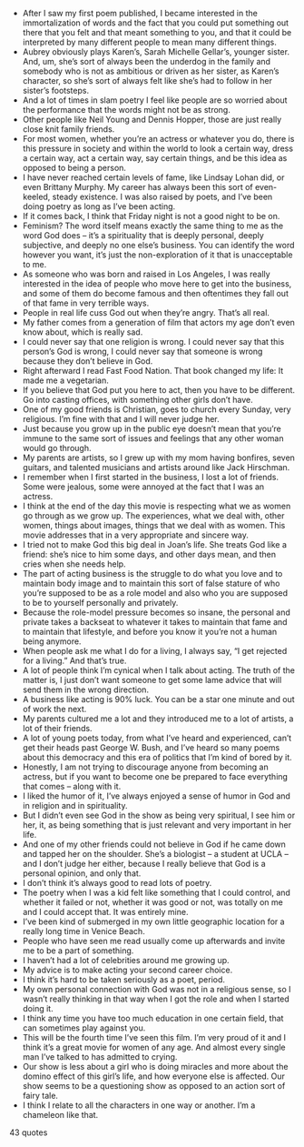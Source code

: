  - After I saw my first poem published, I became interested in the immortalization of words and the fact that you could put something out there that you felt and that meant something to you, and that it could be interpreted by many different people to mean many different things.
 - Aubrey obviously plays Karen’s, Sarah Michelle Gellar’s, younger sister. And, um, she’s sort of always been the underdog in the family and somebody who is not as ambitious or driven as her sister, as Karen’s character, so she’s sort of always felt like she’s had to follow in her sister’s footsteps.
 - And a lot of times in slam poetry I feel like people are so worried about the performance that the words might not be as strong.
 - Other people like Neil Young and Dennis Hopper, those are just really close knit family friends.
 - For most women, whether you’re an actress or whatever you do, there is this pressure in society and within the world to look a certain way, dress a certain way, act a certain way, say certain things, and be this idea as opposed to being a person.
 - I have never reached certain levels of fame, like Lindsay Lohan did, or even Brittany Murphy. My career has always been this sort of even-keeled, steady existence. I was also raised by poets, and I’ve been doing poetry as long as I’ve been acting.
 - If it comes back, I think that Friday night is not a good night to be on.
 - Feminism? The word itself means exactly the same thing to me as the word God does – it’s a spirituality that is deeply personal, deeply subjective, and deeply no one else’s business. You can identify the word however you want, it’s just the non-exploration of it that is unacceptable to me.
 - As someone who was born and raised in Los Angeles, I was really interested in the idea of people who move here to get into the business, and some of them do become famous and then oftentimes they fall out of that fame in very terrible ways.
 - People in real life cuss God out when they’re angry. That’s all real.
 - My father comes from a generation of film that actors my age don’t even know about, which is really sad.
 - I could never say that one religion is wrong. I could never say that this person’s God is wrong, I could never say that someone is wrong because they don’t believe in God.
 - Right afterward I read Fast Food Nation. That book changed my life: It made me a vegetarian.
 - If you believe that God put you here to act, then you have to be different. Go into casting offices, with something other girls don’t have.
 - One of my good friends is Christian, goes to church every Sunday, very religious. I’m fine with that and I will never judge her.
 - Just because you grow up in the public eye doesn’t mean that you’re immune to the same sort of issues and feelings that any other woman would go through.
 - My parents are artists, so I grew up with my mom having bonfires, seven guitars, and talented musicians and artists around like Jack Hirschman.
 - I remember when I first started in the business, I lost a lot of friends. Some were jealous, some were annoyed at the fact that I was an actress.
 - I think at the end of the day this movie is respecting what we as women go through as we grow up. The experiences, what we deal with, other women, things about images, things that we deal with as women. This movie addresses that in a very appropriate and sincere way.
 - I tried not to make God this big deal in Joan’s life. She treats God like a friend: she’s nice to him some days, and other days mean, and then cries when she needs help.
 - The part of acting business is the struggle to do what you love and to maintain body image and to maintain this sort of false stature of who you’re supposed to be as a role model and also who you are supposed to be to yourself personally and privately.
 - Because the role-model pressure becomes so insane, the personal and private takes a backseat to whatever it takes to maintain that fame and to maintain that lifestyle, and before you know it you’re not a human being anymore.
 - When people ask me what I do for a living, I always say, “I get rejected for a living.” And that’s true.
 - A lot of people think I’m cynical when I talk about acting. The truth of the matter is, I just don’t want someone to get some lame advice that will send them in the wrong direction.
 - A business like acting is 90% luck. You can be a star one minute and out of work the next.
 - My parents cultured me a lot and they introduced me to a lot of artists, a lot of their friends.
 - A lot of young poets today, from what I’ve heard and experienced, can’t get their heads past George W. Bush, and I’ve heard so many poems about this democracy and this era of politics that I’m kind of bored by it.
 - Honestly, I am not trying to discourage anyone from becoming an actress, but if you want to become one be prepared to face everything that comes – along with it.
 - I liked the humor of it, I’ve always enjoyed a sense of humor in God and in religion and in spirituality.
 - But I didn’t even see God in the show as being very spiritual, I see him or her, it, as being something that is just relevant and very important in her life.
 - And one of my other friends could not believe in God if he came down and tapped her on the shoulder. She’s a biologist – a student at UCLA – and I don’t judge her either, because I really believe that God is a personal opinion, and only that.
 - I don’t think it’s always good to read lots of poetry.
 - The poetry when I was a kid felt like something that I could control, and whether it failed or not, whether it was good or not, was totally on me and I could accept that. It was entirely mine.
 - I’ve been kind of submerged in my own little geographic location for a really long time in Venice Beach.
 - People who have seen me read usually come up afterwards and invite me to be a part of something.
 - I haven’t had a lot of celebrities around me growing up.
 - My advice is to make acting your second career choice.
 - I think it’s hard to be taken seriously as a poet, period.
 - My own personal connection with God was not in a religious sense, so I wasn’t really thinking in that way when I got the role and when I started doing it.
 - I think any time you have too much education in one certain field, that can sometimes play against you.
 - This will be the fourth time I’ve seen this film. I’m very proud of it and I think it’s a great movie for women of any age. And almost every single man I’ve talked to has admitted to crying.
 - Our show is less about a girl who is doing miracles and more about the domino effect of this girl’s life, and how everyone else is affected. Our show seems to be a questioning show as opposed to an action sort of fairy tale.
 - I think I relate to all the characters in one way or another. I’m a chameleon like that.

43 quotes
